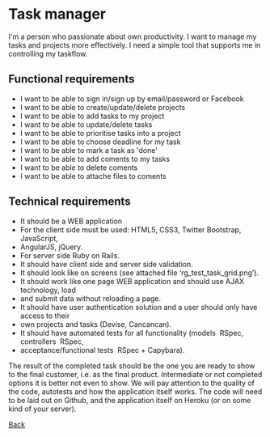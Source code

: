 # Task manager

I'm a person who passionate about own productivity.
I want to manage my tasks and projects more effectively.
I need a simple tool that supports me in controlling my task­flow.

## Functional requirements

  - I want to be able to sign in/sign up by email/password or Facebook
  - I want to be able to create/update/delete projects
  - I want to be able to add tasks to my project
  - I want to be able to update/delete tasks
  - I want to be able to prioritise tasks into a project
  - I want to be able to choose deadline for my task
  - I want to be able to mark a task as 'done'
  - I want to be able to add coments to my tasks
  - I want to be able to delete coments
  - I want to be able to attache files to coments

## Technical requirements

  - It should be a WEB application
  - For the client side must be used: HTML5, CSS3, Twitter Bootstrap, JavaScript,
  - AngularJS, jQuery.
  - For server side Ruby on Rails.
  - It should have client side and server side validation.
  - It should look like on screens (see attached file ‘rg_test_task_grid.png’).
  - It should work like one page WEB application and should use AJAX technology, load
  - and submit data without reloading a page.
  - It should have user authentication solution and a user should only have access to their
  - own projects and tasks (Devise, Cancancan).
  - It should have automated tests for all functionality (models ­ RSpec, controllers ­ RSpec,
  - acceptance/functional tests ­ RSpec + Capybara).

The result of the completed task should be the one you are ready to show to the final customer, i.e. as the final product. Intermediate or not completed options it is better not even to show. We will pay attention to the quality of the code, autotests and how the application itself works. The code will need to be laid out on Github, and the application itself on Heroku (or on some kind of your server).

[Back](https://github.com/niten2/test_tasks)
